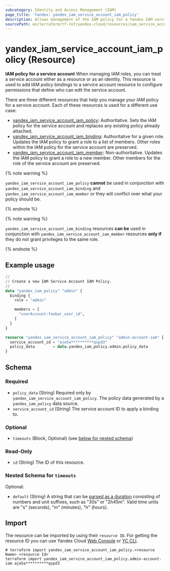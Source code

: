```yaml
---
subcategory: Identity and Access Management (IAM)
page_title: 'Yandex: yandex_iam_service_account_iam_policy'
description: Allows management of the IAM policy for a Yandex IAM service account.
sourcePath: en/terraform/tf-ref/yandex-cloud/resources/iam_service_account_iam_policy.md
---
```


# yandex_iam_service_account_iam_policy (Resource)

**IAM policy for a service account**
When managing IAM roles, you can treat a service account either as a resource or as an identity. This resource is used to add IAM policy bindings to a service account resource to configure permissions that define who can edit the service account.

There are three different resources that help you manage your IAM policy for a service account. Each of these resources is used for a different use case:
* [yandex_iam_service_account_iam_policy](iam_service_account_iam_policy.html): Authoritative. Sets the IAM policy for the service account and replaces any existing policy already attached.
* [yandex_iam_service_account_iam_binding](iam_service_account_iam_binding.html): Authoritative for a given role. Updates the IAM policy to grant a role to a list of members. Other roles within the IAM policy for the service account are preserved.
* [yandex_iam_service_account_iam_member](iam_service_account_iam_member.html): Non-authoritative. Updates the IAM policy to grant a role to a new member. Other members for the role of the service account are preserved.

{% note warning %}

`yandex_iam_service_account_iam_policy` **cannot** be used in conjunction with `yandex_iam_service_account_iam_binding` and `yandex_iam_service_account_iam_member` or they will conflict over what your policy should be.

{% endnote %}


{% note warning %}

`yandex_iam_service_account_iam_binding` resources **can be** used in conjunction with `yandex_iam_service_account_iam_member` resources **only if** they do not grant privileges to the same role.

{% endnote %}


## Example usage

```terraform
//
// Create a new IAM Service Account IAM Policy.
//
data "yandex_iam_policy" "admin" {
  binding {
    role = "admin"

    members = [
      "userAccount:foobar_user_id",
    ]
  }
}

resource "yandex_iam_service_account_iam_policy" "admin-account-iam" {
  service_account_id = "aje5a**********qspd3"
  policy_data        = data.yandex_iam_policy.admin.policy_data
}
```

<!-- schema generated by tfplugindocs -->
## Schema

### Required

- `policy_data` (String) Required only by `yandex_iam_service_account_iam_policy`. The policy data generated by a `yandex_iam_policy` data source.
- `service_account_id` (String) The service account ID to apply a binding to.

### Optional

- `timeouts` (Block, Optional) (see [below for nested schema](#nestedblock--timeouts))

### Read-Only

- `id` (String) The ID of this resource.

<a id="nestedblock--timeouts"></a>
### Nested Schema for `timeouts`

Optional:

- `default` (String) A string that can be [parsed as a duration](https://pkg.go.dev/time#ParseDuration) consisting of numbers and unit suffixes, such as "30s" or "2h45m". Valid time units are "s" (seconds), "m" (minutes), "h" (hours).

## Import

The resource can be imported by using their `resource ID`. For getting the resource ID you can use Yandex Cloud [Web Console](https://console.yandex.cloud) or [YC CLI](https://yandex.cloud/docs/cli/quickstart).

```shell
# terraform import yandex_iam_service_account_iam_policy.<resource Name> <resource Id>
terraform import yandex_iam_service_account_iam_policy.admin-account-iam aje5a**********qspd3
```
